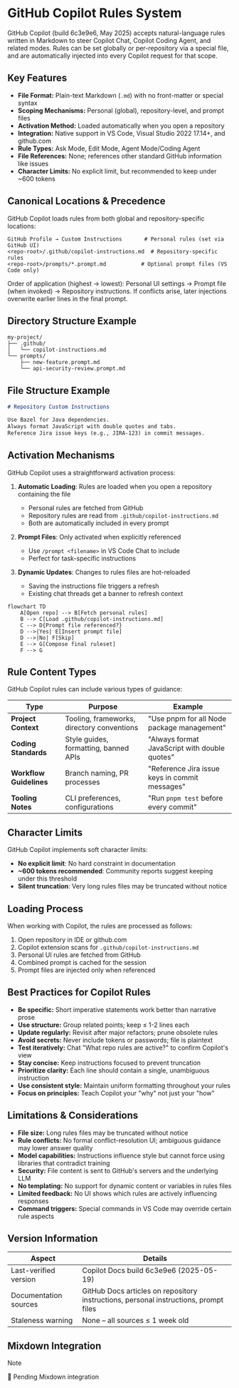 # GitHub Copilot Rules System

GitHub Copilot (build 6c3e9e6, May 2025) accepts natural-language rules written in Markdown to steer Copilot Chat, Copilot Coding Agent, and related modes. Rules can be set globally or per-repository via a special file, and are automatically injected into every Copilot request for that scope.

## Key Features

- **File Format:** Plain-text Markdown (`.md`) with no front-matter or special syntax
- **Scoping Mechanisms:** Personal (global), repository-level, and prompt files
- **Activation Method:** Loaded automatically when you open a repository
- **Integration:** Native support in VS Code, Visual Studio 2022 17.14+, and github.com
- **Rule Types:** Ask Mode, Edit Mode, Agent Mode/Coding Agent
- **File References:** None; references other standard GitHub information like issues
- **Character Limits:** No explicit limit, but recommended to keep under ~600 tokens

## Canonical Locations & Precedence

GitHub Copilot loads rules from both global and repository-specific locations:

```text
GitHub Profile → Custom Instructions       # Personal rules (set via GitHub UI)
<repo-root>/.github/copilot-instructions.md  # Repository-specific rules
<repo-root>/prompts/*.prompt.md           # Optional prompt files (VS Code only)
```

Order of application (highest → lowest): Personal UI settings → Prompt file (when invoked) → Repository instructions. If conflicts arise, later injections overwrite earlier lines in the final prompt.

## Directory Structure Example

```text
my-project/
├── .github/
│   └── copilot-instructions.md
└── prompts/
    ├── new-feature.prompt.md
    └── api-security-review.prompt.md
```

## File Structure Example

```markdown
# Repository Custom Instructions

Use Bazel for Java dependencies.  
Always format JavaScript with double quotes and tabs.  
Reference Jira issue keys (e.g., JIRA-123) in commit messages.
```

## Activation Mechanisms

GitHub Copilot uses a straightforward activation process:

1. **Automatic Loading**: Rules are loaded when you open a repository containing the file
   - Personal rules are fetched from GitHub
   - Repository rules are read from `.github/copilot-instructions.md`
   - Both are automatically included in every prompt

2. **Prompt Files**: Only activated when explicitly referenced
   - Use `/prompt <filename>` in VS Code Chat to include
   - Perfect for task-specific instructions

3. **Dynamic Updates**: Changes to rules files are hot-reloaded
   - Saving the instructions file triggers a refresh
   - Existing chat threads get a banner to refresh context

```mermaid
flowchart TD
    A[Open repo] --> B[Fetch personal rules]
    B --> C[Load .github/copilot-instructions.md]
    C --> D{Prompt file referenced?}
    D -->|Yes| E[Insert prompt file]
    D -->|No| F[Skip]
    E --> G[Compose final ruleset]
    F --> G
```

## Rule Content Types

GitHub Copilot rules can include various types of guidance:

| Type | Purpose | Example |
|------|---------|---------|
| **Project Context** | Tooling, frameworks, directory conventions | "Use pnpm for all Node package management" |
| **Coding Standards** | Style guides, formatting, banned APIs | "Always format JavaScript with double quotes" |
| **Workflow Guidelines** | Branch naming, PR processes | "Reference Jira issue keys in commit messages" |
| **Tooling Notes** | CLI preferences, configurations | "Run `pnpm test` before every commit" |

## Character Limits

GitHub Copilot implements soft character limits:

- **No explicit limit**: No hard constraint in documentation
- **~600 tokens recommended**: Community reports suggest keeping under this threshold
- **Silent truncation**: Very long rules files may be truncated without notice

## Loading Process

When working with Copilot, the rules are processed as follows:

1. Open repository in IDE or github.com
2. Copilot extension scans for `.github/copilot-instructions.md`
3. Personal UI rules are fetched from GitHub
4. Combined prompt is cached for the session
5. Prompt files are injected only when referenced

## Best Practices for Copilot Rules

- **Be specific:** Short imperative statements work better than narrative prose
- **Use structure:** Group related points; keep ≤ 1-2 lines each
- **Update regularly:** Revisit after major refactors; prune obsolete rules
- **Avoid secrets:** Never include tokens or passwords; file is plaintext
- **Test iteratively:** Chat "What repo rules are active?" to confirm Copilot's view
- **Stay concise:** Keep instructions focused to prevent truncation
- **Prioritize clarity:** Each line should contain a single, unambiguous instruction
- **Use consistent style:** Maintain uniform formatting throughout your rules
- **Focus on principles:** Teach Copilot your "why" not just your "how"

## Limitations & Considerations

- **File size:** Long rules files may be truncated without notice
- **Rule conflicts:** No formal conflict-resolution UI; ambiguous guidance may lower answer quality
- **Model capabilities:** Instructions influence style but cannot force using libraries that contradict training
- **Security:** File content is sent to GitHub's servers and the underlying LLM
- **No templating:** No support for dynamic content or variables in rules files
- **Limited feedback:** No UI shows which rules are actively influencing responses
- **Command triggers:** Special commands in VS Code may override certain rule aspects

## Version Information

| Aspect | Details |
|--------|---------|
| Last-verified version | Copilot Docs build 6c3e9e6 (2025-05-19) |
| Documentation sources | GitHub Docs articles on repository instructions, personal instructions, prompt files |
| Staleness warning | None – all sources ≤ 1 week old |

## Mixdown Integration

> [!NOTE]
> 🚧 Pending Mixdown integration